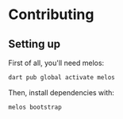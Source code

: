 # Contributing

## Setting up

First of all, you'll need melos:

```bash
dart pub global activate melos
```

Then, install dependencies with:

```bash
melos bootstrap
```
